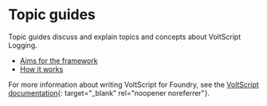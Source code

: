 # Topic guides

Topic guides discuss and explain topics and concepts about VoltScript Logging.

- [Aims for the framework](./aims.md)
- [How it works](./approach.md)

For more information about writing VoltScript for Foundry, see the [VoltScript documentation](https://help.hcltechsw.com/docs/voltscript/early-access/index.html){: target="_blank" rel="noopener noreferrer"}.
